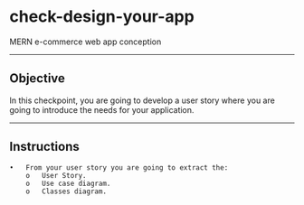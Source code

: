 # check-design-your-app
MERN e-commerce web app conception

----------------------
Objective
------------------------
In this checkpoint, you are going to develop a user story where you are going to introduce the needs for your application.

----------------------
Instructions
---------------------------
    •	From your user story you are going to extract the:
        o	User Story.
        o	Use case diagram.
        o	Classes diagram.

